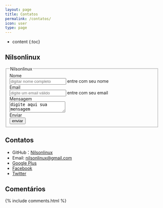 ```yaml
---
layout: page
title: Contatos
permalink: /contatos/
icon: user
type: page
---
```


* content
{:toc}

## Nilsonlinux

<link href="//maxcdn.bootstrapcdn.com/bootstrap/3.3.0/css/bootstrap.min.css" rel="stylesheet" id="bootstrap-css">
<script src="//maxcdn.bootstrapcdn.com/bootstrap/3.3.0/js/bootstrap.min.js"></script>
<script src="//code.jquery.com/jquery-1.11.1.min.js"></script>
<!------ Include the above in your HEAD tag ---------->

<form class="form-horizontal">
<fieldset>

<!-- Form Name -->
<legend>Nilsonlinux</legend>

<!-- Text input-->
<div class="form-group">
  <label class="col-md-4 control-label" for="textinput_nome">Nome</label>  
  <div class="col-md-4">
  <input id="textinput_nome" name="textinput_nome" placeholder="digitar nome completo" class="form-control input-md" required="" type="text">
  <span class="help-block">entre com seu nome</span>  
  </div>
</div>

<!-- Text input-->
<div class="form-group">
  <label class="col-md-4 control-label" for="textinput_email">Email</label>  
  <div class="col-md-4">
  <input id="textinput_email" name="textinput_email" placeholder="digite um email válido" class="form-control input-md" required="" type="text">
  <span class="help-block">entre com seu email</span>  
  </div>
</div>

<!-- Textarea -->
<div class="form-group">
  <label class="col-md-4 control-label" for="textarea_mensagem">Mensagem</label>
  <div class="col-md-4">                     
    <textarea class="form-control" id="textarea_mensagem" name="textarea_mensagem">digite aqui sua mensagem</textarea>
  </div>
</div>

<!-- Button -->
<div class="form-group">
  <label class="col-md-4 control-label" for="singlebutton_enviar">Enviar</label>
  <div class="col-md-4">
    <button id="singlebutton_enviar" name="singlebutton_enviar" class="btn btn-primary">enviar</button>
  </div>
</div>

</fieldset>
</form>

## Contatos

* GitHub：[Nilsonlinux](https://github.com/nilsonlinux)
* Email: nilsonlinux@gmail.com
* [Google Plus](https://plus.google.com/+Nilsonlinux)
* [Facebook](https://www.facebook.com/nilsonlinux)
* [Twitter](https://twitter.com/nilsonlinux)


## Comentários

{% include comments.html %}